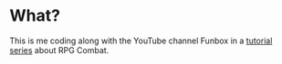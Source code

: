 # What?

This is me coding along with the YouTube channel Funbox in a [tutorial series](https://www.youtube.com/playlist?list=PLFU1tNlBFT4tlmbnsmgrf796g-_6GDNpx) about RPG Combat.